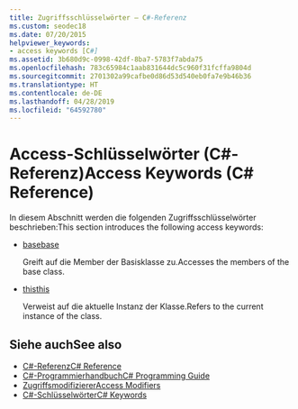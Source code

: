```yaml
---
title: Zugriffsschlüsselwörter – C#-Referenz
ms.custom: seodec18
ms.date: 07/20/2015
helpviewer_keywords:
- access keywords [C#]
ms.assetid: 3b680d9c-0998-42df-8ba7-5783f7abda75
ms.openlocfilehash: 783c65984c1aab831644dc5c960f31fcffa9804d
ms.sourcegitcommit: 2701302a99cafbe0d86d53d540eb0fa7e9b46b36
ms.translationtype: HT
ms.contentlocale: de-DE
ms.lasthandoff: 04/28/2019
ms.locfileid: "64592780"
---
```

# <a name="access-keywords-c-reference"></a><span data-ttu-id="c0a0f-102">Access-Schlüsselwörter (C#-Referenz)</span><span class="sxs-lookup"><span data-stu-id="c0a0f-102">Access Keywords (C# Reference)</span></span>
<span data-ttu-id="c0a0f-103">In diesem Abschnitt werden die folgenden Zugriffsschlüsselwörter beschrieben:</span><span class="sxs-lookup"><span data-stu-id="c0a0f-103">This section introduces the following access keywords:</span></span>  
  
- [<span data-ttu-id="c0a0f-104">base</span><span class="sxs-lookup"><span data-stu-id="c0a0f-104">base</span></span>](../../../csharp/language-reference/keywords/base.md)  
  
     <span data-ttu-id="c0a0f-105">Greift auf die Member der Basisklasse zu.</span><span class="sxs-lookup"><span data-stu-id="c0a0f-105">Accesses the members of the base class.</span></span>  
  
- [<span data-ttu-id="c0a0f-106">this</span><span class="sxs-lookup"><span data-stu-id="c0a0f-106">this</span></span>](../../../csharp/language-reference/keywords/this.md)  
  
     <span data-ttu-id="c0a0f-107">Verweist auf die aktuelle Instanz der Klasse.</span><span class="sxs-lookup"><span data-stu-id="c0a0f-107">Refers to the current instance of the class.</span></span>  
  
## <a name="see-also"></a><span data-ttu-id="c0a0f-108">Siehe auch</span><span class="sxs-lookup"><span data-stu-id="c0a0f-108">See also</span></span>

- [<span data-ttu-id="c0a0f-109">C#-Referenz</span><span class="sxs-lookup"><span data-stu-id="c0a0f-109">C# Reference</span></span>](../../../csharp/language-reference/index.md)
- [<span data-ttu-id="c0a0f-110">C#-Programmierhandbuch</span><span class="sxs-lookup"><span data-stu-id="c0a0f-110">C# Programming Guide</span></span>](../../../csharp/programming-guide/index.md)
- [<span data-ttu-id="c0a0f-111">Zugriffsmodifizierer</span><span class="sxs-lookup"><span data-stu-id="c0a0f-111">Access Modifiers</span></span>](../../../csharp/language-reference/keywords/access-modifiers.md)
- [<span data-ttu-id="c0a0f-112">C#-Schlüsselwörter</span><span class="sxs-lookup"><span data-stu-id="c0a0f-112">C# Keywords</span></span>](../../../csharp/language-reference/keywords/index.md)
